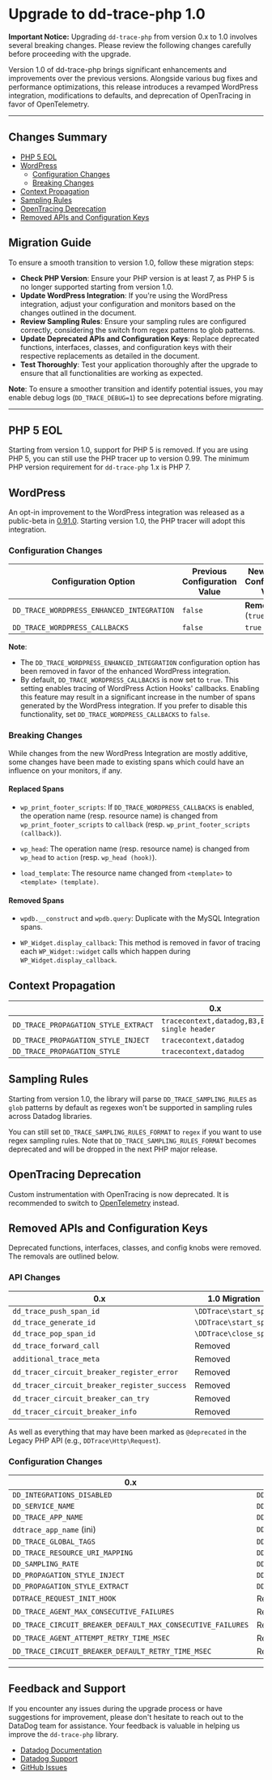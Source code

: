 # Upgrade to dd-trace-php 1.0

**Important Notice:** Upgrading `dd-trace-php` from version 0.x to 1.0 involves several breaking changes. Please review the following changes carefully before proceeding with the upgrade.


Version 1.0 of dd-trace-php brings significant enhancements and improvements over the previous versions. Alongside various bug fixes and performance optimizations, this release introduces a revamped WordPress integration, modifications to defaults, and deprecation of OpenTracing in favor of OpenTelemetry.

---

## Changes Summary

- [PHP 5 EOL](#php-5-eol)
- [WordPress](#wordpress)
    - [Configuration Changes](#configuration-changes)
    - [Breaking Changes](#breaking-changes)
- [Context Propagation](#context-propagation)
- [Sampling Rules](#sampling-rules)
- [OpenTracing Deprecation](#opentracing-deprecation)
- [Removed APIs and Configuration Keys](#removed-apis-and-configuration-keys)

## Migration Guide

To ensure a smooth transition to version 1.0, follow these migration steps:
- **Check PHP Version**: Ensure your PHP version is at least 7, as PHP 5 is no longer supported starting from version 1.0.
- **Update WordPress Integration**: If you're using the WordPress integration, adjust your configuration and monitors based on the changes outlined in the document.
- **Review Sampling Rules**: Ensure your sampling rules are configured correctly, considering the switch from regex patterns to glob patterns.
- **Update Deprecated APIs and Configuration Keys**: Replace deprecated functions, interfaces, classes, and configuration keys with their respective replacements as detailed in the document.
- **Test Thoroughly**: Test your application thoroughly after the upgrade to ensure that all functionalities are working as expected.

**Note**: To ensure a smoother transition and identify potential issues, you may enable debug logs (`DD_TRACE_DEBUG=1`) to see deprecations before migrating.

---

## PHP 5 EOL

Starting from version 1.0, support for PHP 5 is removed. If you are using PHP 5, you can still use the PHP tracer up to version 0.99. The minimum PHP version requirement for `dd-trace-php` 1.x is PHP 7.

## WordPress

An opt-in improvement to the WordPress integration was released as a public-beta in [0.91.0](https://github.com/DataDog/dd-trace-php/releases/tag/0.91.0). Starting version 1.0, the PHP tracer will adopt this integration.

### Configuration Changes

| Configuration Option                      | Previous Configuration Value | New Default Configuration Value |
|-------------------------------------------|------------------------------|---------------------------------|
| `DD_TRACE_WORDPRESS_ENHANCED_INTEGRATION` | `false`                      | **Removed** (`true`)            |
| `DD_TRACE_WORDPRESS_CALLBACKS`            | `false`                      | `true`                          |

**Note**:
- The `DD_TRACE_WORDPRESS_ENHANCED_INTEGRATION` configuration option has been removed in favor of the enhanced WordPress integration.
- By default, `DD_TRACE_WORDPRESS_CALLBACKS` is now set to `true`. This setting enables tracing of WordPress Action Hooks' callbacks. Enabling this feature may result in a significant increase in the number of spans generated by the WordPress integration. If you prefer to disable this functionality, set `DD_TRACE_WORDPRESS_CALLBACKS` to `false`.

### Breaking Changes

While changes from the new WordPress Integration are mostly additive, some changes have been made to existing spans which could have an influence on your monitors, if any.

#### Replaced Spans

- `wp_print_footer_scripts`: If `DD_TRACE_WORDPRESS_CALLBACKS` is enabled, the operation name (resp. resource name) is changed from `wp_print_footer_scripts` to `callback` (resp. `wp_print_footer_scripts (callback)`).

- `wp_head`: The operation name (resp. resource name) is changed from `wp_head` to `action` (resp. `wp_head (hook)`).

- `load_template`: The resource name changed from `<template>` to `<template> (template)`.

#### Removed Spans

- `wpdb.__construct` and `wpdb.query`: Duplicate with the MySQL Integration spans.

- `WP_Widget.display_callback`: This method is removed in favor of tracing each `WP_Widget::widget` calls which happen during `WP_Widget.display_callback`.

## Context Propagation

|                                      | 0.x                                        | 1.0                                        |
|--------------------------------------|--------------------------------------------|--------------------------------------------|
| `DD_TRACE_PROPAGATION_STYLE_EXTRACT` | `tracecontext,datadog,B3,B3 single header` | `datadog,tracecontext,B3,B3 single header` |
| `DD_TRACE_PROPAGATION_STYLE_INJECT`  | `tracecontext,datadog`                     | `datadog,tracecontext`                     |
| `DD_TRACE_PROPAGATION_STYLE`         | `tracecontext,datadog`                     | `datadog,tracecontext`                     |

## Sampling Rules

Starting from version 1.0, the library will parse `DD_TRACE_SAMPLING_RULES` as `glob` patterns by default as regexes won't be supported in sampling rules across Datadog libraries.

You can still set `DD_TRACE_SAMPLING_RULES_FORMAT` to `regex` if you want to use regex sampling rules. Note that `DD_TRACE_SAMPLING_RULES_FORMAT` becomes deprecated and will be dropped in the next PHP major release.

## OpenTracing Deprecation

Custom instrumentation with OpenTracing is now deprecated. It is recommended to switch to [OpenTelemetry](https://github.com/open-telemetry/opentelemetry-php/tree/main) instead.

## Removed APIs and Configuration Keys

Deprecated functions, interfaces, classes, and config knobs were removed. The removals are outlined below.

### API Changes

| 0.x                                          | 1.0 Migration         |
|----------------------------------------------|-----------------------|
| `dd_trace_push_span_id`                      | `\DDTrace\start_span` |
| `dd_trace_generate_id`                       | `\DDTrace\start_span` |
| `dd_trace_pop_span_id`                       | `\DDTrace\close_span` |
| `dd_trace_forward_call`                      | Removed               |
| `additional_trace_meta`                      | Removed               |
| `dd_tracer_circuit_breaker_register_error`   | Removed               |
| `dd_tracer_circuit_breaker_register_success` | Removed               |
| `dd_tracer_circuit_breaker_can_try`          | Removed               |
| `dd_tracer_circuit_breaker_info`             | Removed               |

As well as everything that may have been marked as `@deprecated` in the Legacy PHP API (e.g., `DDTrace\Http\Request`).

### Configuration Changes

| 0.x                                                         | 1.0 Migration                                        |
|-------------------------------------------------------------|------------------------------------------------------|
| `DD_INTEGRATIONS_DISABLED`                                  | `DD_TRACE_[INTEGRATION]_ENABLE=false`                |
| `DD_SERVICE_NAME`                                           | `DD_SERVICE`                                         |
| `DD_TRACE_APP_NAME`                                         | `DD_SERVICE`                                         |
| `ddtrace_app_name` (ini)                                    | `DD_SERVICE`                                         |
| `DD_TRACE_GLOBAL_TAGS`                                      | `DD_TAGS`                                            |
| `DD_TRACE_RESOURCE_URI_MAPPING`                             | `DD_TRACE_RESOURCE_URI_MAPPING_[INCOMING\|OUTGOING]` |
| `DD_SAMPLING_RATE`                                          | `DD_TRACE_SAMPLE_RATE`                               |
| `DD_PROPAGATION_STYLE_INJECT`                               | `DD_TRACE_PROPAGATION_STYLE_INJECT`                  |
| `DD_PROPAGATION_STYLE_EXTRACT`                              | `DD_TRACE_PROPAGATION_STYLE_EXTRACT`                 |
| `DDTRACE_REQUEST_INIT_HOOK`                                 | Removed                                              |
| `DD_TRACE_AGENT_MAX_CONSECUTIVE_FAILURES`                   | Removed                                              |
| `DD_TRACE_CIRCUIT_BREAKER_DEFAULT_MAX_CONSECUTIVE_FAILURES` | Removed                                              |
| `DD_TRACE_AGENT_ATTEMPT_RETRY_TIME_MSEC`                    | Removed                                              |
| `DD_TRACE_CIRCUIT_BREAKER_DEFAULT_RETRY_TIME_MSEC`          | Removed                                              |

---

## Feedback and Support
If you encounter any issues during the upgrade process or have suggestions for improvement, please don't hesitate to reach out to the DataDog team for assistance. Your feedback is valuable in helping us improve the `dd-trace-php` library.
- [Datadog Documentation](https://docs.datadoghq.com/)
- [Datadog Support](https://www.datadoghq.com/support/)
- [GitHub Issues](https://github.com/DataDog/dd-trace-php/issues)
